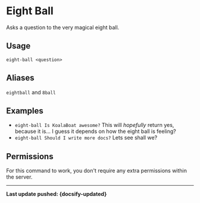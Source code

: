 # Eight Ball
Asks a question to the very magical eight ball. 

## Usage
`eight-ball <question>`

## Aliases
`eightball` and `8ball`

## Examples
- `eight-ball Is KoalaBoat awesome?` This will *hopefully* return yes, because it is... I guess it depends on how the eight ball is feeling?
- `eight-ball Should I write more docs?` Lets see shall we?

## Permissions
For this command to work, you don't require any extra permissions within the server.

----

**Last update pushed: {docsify-updated}**